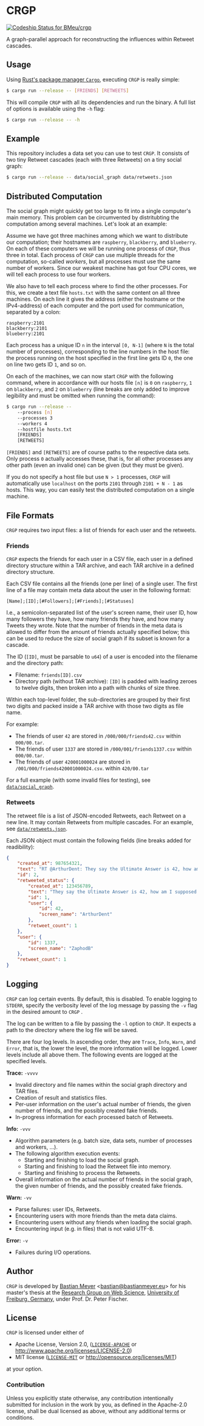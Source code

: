# CRGP

[ ![Codeship Status for BMeu/crgp](https://app.codeship.com/projects/7d2924a0-f1e4-0134-404a-569aa21b12f1/status?branch=master)](https://app.codeship.com/projects/209508)

A graph-parallel approach for reconstructing the influences within Retweet cascades.

## Usage

Using [Rust's package manager `Cargo`](https://www.rustup.rs/), executing `CRGP` is really simple:

```bash
$ cargo run --release -- [FRIENDS] [RETWEETS] 
```

This will compile `CRGP` with all its dependencies and run the binary. A full list of options is available using the
`-h` flag:

```bash
$ cargo run --release -- -h
```

## Example

This repository includes a data set you can use to test `CRGP`. It consists of two tiny Retweet cascades (each with
three Retweets) on a tiny social graph:

```bash
$ cargo run --release -- data/social_graph data/retweets.json
```

## Distributed Computation

The social graph might quickly get too large to fit into a single computer's main memory. This problem can be
circumvented by distritubting the computation among several machines. Let's look at an example:

Assume we have got three machines among which we want to distribute our computation; their hostnames are `raspberry`,
`blackberry`, and `blueberry`. On each of these computers we will be running one process of `CRGP`, thus three in total.
Each process of `CRGP` can use multiple threads for the computation, so-called *workers*, but all processes must use
the same number of workers. Since our weakest machine has got four CPU cores, we will tell each process to use four
workers.

We also have to tell each process where to find the other processes. For this, we create a text file `hosts.txt` with
the same content on all three machines. On each line it gives the address (either the hostname or the IPv4-address) of
each computer and the port used for communication, separated by a colon: 

```text
raspberry:2101
blackberry:2101
blueberry:2101
```

Each process has a unique ID `n` in the interval `[0, N-1]` (where `N` is the total number of processes), corresponding
to the line numbers in the host file: the process running on the host specified in the first line gets ID `0`, the one
on line two gets ID `1`, and so on. 

On each of the machines, we can now start `CRGP` with the following command, where in accordance with our hosts file
`[n]` is `0` on `raspberry`, `1` on `blackberry`, and `2` on `blueberry` (line breaks are only added to improve
legibility and must be omitted when running the command):

```bash
$ cargo run --release --
    --process [n]
    --processes 3
    --workers 4
    --hostfile hosts.txt
    [FRIENDS]
    [RETWEETS]
```

`[FRIENDS]` and `[RETWEETS]` are of course paths to the respective data sets. Only process `0` actually accesses these,
that is, for all other processes any other path (even an invalid one) can be given (but they must be given).

If you do not specify a host file but use `N > 1` processes, `CRGP` will automatically use `localhost` on the ports
`2101` through `2101 + N - 1` as hosts. This way, you can easily test the distributed computation on a single machine.

## File Formats

`CRGP` requires two input files: a list of friends for each user and the retweets.

### Friends

`CRGP` expects the friends for each user in a CSV file, each user in a defined directory structure within a TAR archive,
and each TAR archive in a defined directory structure.

Each CSV file contains all the friends (one per line) of a single user. The first line of a file may contain meta data
about the user in the following format:

```text
[Name];[ID];[#Followers];[#Friends];[#Statuses]
```

I.e., a semicolon-separated list of the user's screen name, their user ID, how many followers they have, how many
friends they have, and how many Tweets they wrote. Note that the number of friends in the meta data is allowed to differ
from the amount of friends actually specified below; this can be used to reduce the size of social graph if its
subset is known for a cascade.

The ID (`[ID]`, must be parsable to `u64`) of a user is encoded into the filename and the directory path:

 * Filename: `friends[ID].csv`
 * Directory path (without TAR archive): `[ID]` is padded with leading zeroes to twelve digits, then broken into a path
   with chunks of size three.

Within each top-level folder, the sub-directories are grouped by their first two digits and packed inside a TAR archive
with those two digits as file name.

For example:

 * The friends of user `42` are stored in `/000/000/friends42.csv` within `000/00.tar`.
 * The friends of user `1337` are stored in `/000/001/friends1337.csv` within `000/00.tar`.
 * The friends of user `420001000024` are stored in `/001/000/friends420001000024.csv`. within `420/00.tar`

For a full example (with some invalid files for testing), see [`data/social_graph`](data/social_graph).

### Retweets

The retweet file is a list of JSON-encoded Retweets, each Retweet on a new line. It may contain Retweets from multiple
cascades. For an example, see [`data/retweets.json`](data/retweets.json).

Each JSON object must contain the following fields (line breaks added for readibility):

```json
{
    "created_at": 987654321,
    "text": "RT @ArthurDent: They say the Ultimate Answer is 42, how am I supposed to know what the question is? Could be anything, I mean, what's 6x7?",
    "id": 2,
    "retweeted_status": {
        "created_at": 123456789,
        "text": "They say the Ultimate Answer is 42, how am I supposed to know what the question is? Could be anything, I mean, what's 6x7?",
        "id": 1,
        "user": {
            "id": 42,
            "screen_name": "ArthurDent"
        },
        "retweet_count": 1
    },
    "user": {
        "id": 1337,
        "screen_name": "ZaphodB"
    },
    "retweet_count": 1
}
```

## Logging

`CRGP` can log certain events. By default, this is disabled. To enable logging to `STDERR`, specify the verbosity level
of the log message by passing the `-v` flag in the desired amount to `CRGP` . 

The log can be written to a file by passing the `-l` option to `CRGP`. It expects a path to the directory where the log
file will be saved.

There are four log levels. In ascending order, they are `Trace`, `Info`, `Warn`, and `Error`, that is, the lower the
level, the more information will be logged. Lower levels include all above them. The following events are logged at the
specified levels.

**Trace:** `-vvvv`

* Invalid directory and file names within the social graph directory and TAR files.
* Creation of result and statistics files.
* Per-user information on the user's actual number of friends, the given number of friends, and the possibly created
  fake friends.
* In-progress information for each processed batch of Retweets.

**Info:** `-vvv`

* Algorithm parameters (e.g. batch size, data sets, number of processes and workers, ...).
* The following algorithm execution events:
    * Starting and finishing to load the social graph.
    * Starting and finishing to load the Retweet file into memory.
    * Starting and finishing to process the Retweets.
* Overall information on the actual number of friends in the social graph, the given number of friends, and the possibly
  created fake friends.

**Warn:** `-vv`

* Parse failures: user IDs, Retweets.
* Encountering users with more friends than the meta data claims.
* Encountering users without any friends when loading the social graph.
* Encountering input (e.g. in files) that is not valid UTF-8.

**Error:** `-v`

* Failures during I/O operations.

## Author

`CRGP` is developed by [Bastian Meyer](http://www.bastianmeyer.eu/)
<[bastian@bastianmeyer.eu](mailto:bastian@bastianmeyer.eu)> for his master's thesis at the
[Research Group on Web Science](https://websci.informatik.uni-freiburg.de/),
[University of Freiburg, Germany](https://www.uni-freiburg.de), under Prof. Dr. Peter Fischer.

## License

`CRGP` is licensed under either of

 * Apache License, Version 2.0, ([`LICENSE-APACHE`](LICENSE-APACHE) or http://www.apache.org/licenses/LICENSE-2.0)
 * MIT license ([`LICENSE-MIT`](LICENSE-MIT) or http://opensource.org/licenses/MIT)

at your option.

### Contribution

Unless you explicitly state otherwise, any contribution intentionally submitted
for inclusion in the work by you, as defined in the Apache-2.0 license, shall be dual licensed as above, without any
additional terms or conditions.
